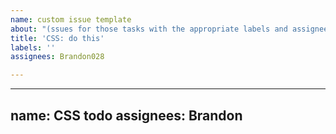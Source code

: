 ```yaml
---
name: custom issue template
about: "(ssues for those tasks with the appropriate labels and assignee (yourself). "
title: 'CSS: do this'
labels: ''
assignees: Brandon028

---
```


---
name: CSS todo
assignees: Brandon
---
